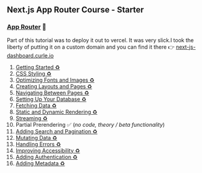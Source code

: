 ## Next.js App Router Course - Starter

### [App Router](https://nextjs.org/learn/dashboard-app/getting-started) 🚧



Part of this tutorial was to deploy it out to vercel. It was very slick.I took the liberty of putting it on a custom domain and you can find it there 👉 [next-js-dashboard.curle.io](https://next-js-dashboard.curle.io)


1. [Getting Started ♻️][2-1]  
2. [CSS Styling ♻️][2-2]
3. [Optimizing Fonts and Images ♻️][2-3]  
4. [Creating Layouts and Pages ♻️][2-4]  
5. [Navigating Between Pages ♻️][2-5]  
6. [Setting Up Your Database ♻️][2-6]  
7. [Fetching Data ♻️][2-7]  
8. [Static and Dynamic Rendering ♻️][2-8]
9. [Streaming ♻️][2-9]
10. Partial Prerendering ✅ (_no code, theory / beta functionality_)
11. [Adding Search and Pagination ♻️][2-11]
12. [Mutating Data️ ♻️][2-12]
13. [Handling Errors ♻️][2-13]
14. [Improving Accessibility ♻️][2-14]
15. [Adding Authentication ♻️][2-15] 
16. [Adding Metadata ♻️][2-16] 


[2-1]: https://github.com/treejamie/next-js-learn/pull/7
[2-2]: https://github.com/treejamie/next-js-learn/pull/9
[2-3]: https://github.com/treejamie/next-js-learn/pull/10
[2-4]: https://github.com/treejamie/next-js-learn/pull/11
[2-5]: https://github.com/treejamie/next-js-learn/pull/12
[2-6]: https://github.com/treejamie/next-js-learn/pull/13
[2-7]: https://github.com/treejamie/next-js-learn/pull/15
[2-8]: https://github.com/treejamie/next-js-learn/pull/16
[2-9]: https://github.com/treejamie/next-js-learn/pull/17
[2-11]: https://github.com/treejamie/next-js-learn/pull/19
[2-12]: https://github.com/treejamie/next-js-learn/pull/20
[2-13]: https://github.com/treejamie/next-js-learn/pull/23
[2-14]: https://github.com/treejamie/next-js-learn/pull/25
[2-15]: https://github.com/treejamie/next-js-learn/pull/28
[2-16]: https://github.com/treejamie/next-js-learn/pull/29
